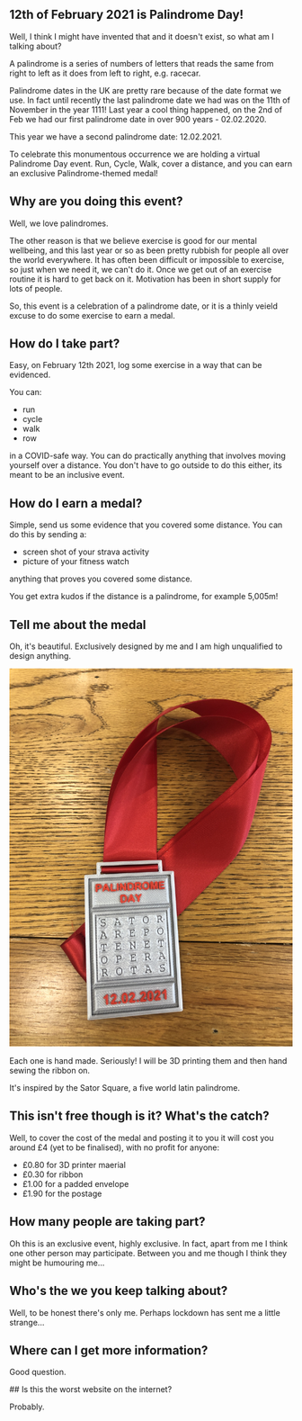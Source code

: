 ## 12th of February 2021 is Palindrome Day!
Well, I think I might have invented that and it doesn't exist, so what am I talking about?

A palindrome is a series of numbers of letters that reads the same from right to left as it does from left to right, e.g. racecar.

Palindrome dates in the UK are pretty rare because of the date format we use. In fact until recently the last palindrome date we had was on the 11th of November in the year 1111! Last year a cool thing happened, on the 2nd of Feb we had our first palindrome date in over 900 years - 02.02.2020.

This year we have a second palindrome date: 12.02.2021.

To celebrate this monumentous occurrence we are holding a virtual Palindrome Day event. Run, Cycle, Walk, cover a distance, and you can earn an exclusive Palindrome-themed medal!

## Why are you doing this event?

Well, we love palindromes.

The other reason is that we believe exercise is good for our mental wellbeing, and this last year or so as been pretty rubbish for people all over the world everywhere. It has often been difficult or impossible to exercise, so just when we need it, we can't do it. Once we get out of an exercise routine it is hard to get back on it. Motivation has been in short supply for lots of people.

So, this event is a celebration of a palindrome date, or it is a thinly veield excuse to do some exercise to earn a medal.

## How do I take part?

Easy, on February 12th 2021, log some exercise in a way that can be evidenced.

You can:

- run
- cycle
- walk
- row

in a COVID-safe way. You can do practically anything that involves moving yourself over a distance. You don't have to go outside to do this either, its meant to be an inclusive event.

## How do I earn a medal?

Simple, send us some evidence that you covered some distance. You can do this by sending a:

- screen shot of your strava activity
- picture of your fitness watch

anything that proves you covered some distance.

You get extra kudos if the distance is a palindrome, for example 5,005m!

## Tell me about the medal

Oh, it's beautiful. Exclusively designed by me and I am high unqualified to design anything.

![A picture of the medal](medal.JPG)

Each one is hand made. Seriously! I will be 3D printing them and then hand sewing the ribbon on.

It's inspired by the Sator Square, a five world latin palindrome.

## This isn't free though is it? What's the catch?

Well, to cover the cost of the medal and posting it to you it will cost you around £4 (yet to be finalised), with no profit for anyone:

- £0.80 for 3D printer maerial
- £0.30 for ribbon
- £1.00 for a padded envelope
- £1.90 for the postage

## How many people are taking part?

Oh this is an exclusive event, highly exclusive. In fact, apart from me I think one other person may participate. Between you and me though I think they might be humouring me...

## Who's the we you keep talking about?

Well, to be honest there's only me. Perhaps lockdown has sent me a little strange...

## Where can I get more information?

Good question.

## Is this the worst website on the internet?

Probably.
